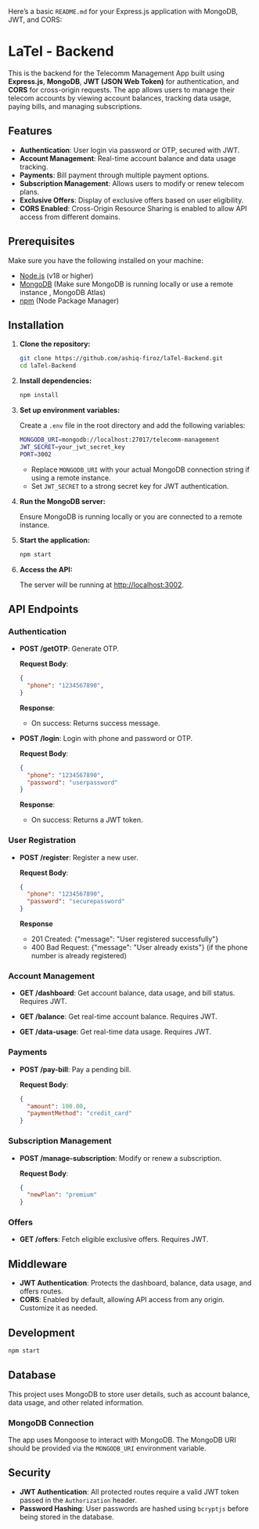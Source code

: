 Here’s a basic `README.md` for your Express.js application with MongoDB, JWT, and CORS:


# LaTel - Backend

This is the backend for the Telecomm Management App built using **Express.js**, **MongoDB**, **JWT (JSON Web Token)** for authentication, and **CORS** for cross-origin requests. The app allows users to manage their telecom accounts by viewing account balances, tracking data usage, paying bills, and managing subscriptions.

## Features
- **Authentication**: User login via password or OTP, secured with JWT.
- **Account Management**: Real-time account balance and data usage tracking.
- **Payments**: Bill payment through multiple payment options.
- **Subscription Management**: Allows users to modify or renew telecom plans.
- **Exclusive Offers**: Display of exclusive offers based on user eligibility.
- **CORS Enabled**: Cross-Origin Resource Sharing is enabled to allow API access from different domains.

## Prerequisites

Make sure you have the following installed on your machine:

- [Node.js](https://nodejs.org/) (v18 or higher)
- [MongoDB](https://www.mongodb.com/) (Make sure MongoDB is running locally or use a remote instance , MongoDB Atlas)
- [npm](https://www.npmjs.com/) (Node Package Manager)

## Installation

1. **Clone the repository:**

   ```bash
   git clone https://github.com/ashiq-firoz/laTel-Backend.git
   cd laTel-Backend
   ```

2. **Install dependencies:**

   ```bash
   npm install
   ```

3. **Set up environment variables:**

   Create a `.env` file in the root directory and add the following variables:

   ```bash
   MONGODB_URI=mongodb://localhost:27017/telecomm-management
   JWT_SECRET=your_jwt_secret_key
   PORT=3002
   ```

   - Replace `MONGODB_URI` with your actual MongoDB connection string if using a remote instance.
   - Set `JWT_SECRET` to a strong secret key for JWT authentication.

4. **Run the MongoDB server:**

   Ensure MongoDB is running locally or you are connected to a remote instance.

5. **Start the application:**

   ```bash
   npm start
   ```

6. **Access the API:**

   The server will be running at [http://localhost:3002](http://localhost:3002).

## API Endpoints

### Authentication

- **POST /getOTP**: Generate OTP.
  
  **Request Body**:
  ```json
  {
    "phone": "1234567890",
  }
  ```

  **Response**:
  - On success: Returns success message.

- **POST /login**: Login with phone and password or OTP.
  
  **Request Body**:
  ```json
  {
    "phone": "1234567890",
    "password": "userpassword"
  }
  ```

  **Response**:
  - On success: Returns a JWT token.

### User Registration

- **POST /register**: Register a new user.

  **Request Body**:
  ```json
  {
    "phone": "1234567890",
    "password": "securepassword"
  }
  ```
  **Response**

   - 201 Created: {"message": "User registered successfully"}
   - 400 Bad Request: {"message": "User already exists"} (if the phone number is already registered)
  
### Account Management

- **GET /dashboard**: Get account balance, data usage, and bill status. Requires JWT.
  
- **GET /balance**: Get real-time account balance. Requires JWT.

- **GET /data-usage**: Get real-time data usage. Requires JWT.

### Payments

- **POST /pay-bill**: Pay a pending bill.
  
  **Request Body**:
  ```json
  {
    "amount": 100.00,
    "paymentMethod": "credit_card"
  }
  ```

### Subscription Management

- **POST /manage-subscription**: Modify or renew a subscription.
  
  **Request Body**:
  ```json
  {
    "newPlan": "premium"
  }
  ```

### Offers

- **GET /offers**: Fetch eligible exclusive offers. Requires JWT.

## Middleware

- **JWT Authentication**: Protects the dashboard, balance, data usage, and offers routes.
- **CORS**: Enabled by default, allowing API access from any origin. Customize it as needed.

## Development

```bash
npm start
```

## Database

This project uses MongoDB to store user details, such as account balance, data usage, and other related information.

### MongoDB Connection

The app uses Mongoose to interact with MongoDB. The MongoDB URI should be provided via the `MONGODB_URI` environment variable.

## Security

- **JWT Authentication**: All protected routes require a valid JWT token passed in the `Authorization` header.
- **Password Hashing**: User passwords are hashed using `bcryptjs` before being stored in the database.


